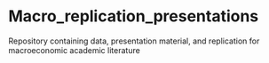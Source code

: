 # Macro_replication_presentations
Repository containing data, presentation material, and replication for macroeconomic academic literature
